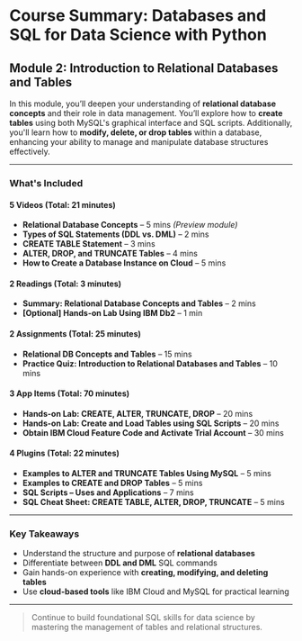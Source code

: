 # Course Summary: Databases and SQL for Data Science with Python

## Module 2: Introduction to Relational Databases and Tables

In this module, you’ll deepen your understanding of **relational database concepts** and their role in data management. You’ll explore how to **create tables** using both MySQL's graphical interface and SQL scripts. Additionally, you'll learn how to **modify, delete, or drop tables** within a database, enhancing your ability to manage and manipulate database structures effectively.

---

### What's Included

#### 5 Videos (Total: 21 minutes)

- **Relational Database Concepts** – 5 mins _(Preview module)_
- **Types of SQL Statements (DDL vs. DML)** – 2 mins
- **CREATE TABLE Statement** – 3 mins
- **ALTER, DROP, and TRUNCATE Tables** – 4 mins
- **How to Create a Database Instance on Cloud** – 5 mins

#### 2 Readings (Total: 3 minutes)

- **Summary: Relational Database Concepts and Tables** – 2 mins
- **[Optional] Hands-on Lab Using IBM Db2** – 1 min

#### 2 Assignments (Total: 25 minutes)

- **Relational DB Concepts and Tables** – 15 mins
- **Practice Quiz: Introduction to Relational Databases and Tables** – 10 mins

#### 3 App Items (Total: 70 minutes)

- **Hands-on Lab: CREATE, ALTER, TRUNCATE, DROP** – 20 mins
- **Hands-on Lab: Create and Load Tables using SQL Scripts** – 20 mins
- **Obtain IBM Cloud Feature Code and Activate Trial Account** – 30 mins

#### 4 Plugins (Total: 22 minutes)

- **Examples to ALTER and TRUNCATE Tables Using MySQL** – 5 mins
- **Examples to CREATE and DROP Tables** – 5 mins
- **SQL Scripts – Uses and Applications** – 7 mins
- **SQL Cheat Sheet: CREATE TABLE, ALTER, DROP, TRUNCATE** – 5 mins

---

### Key Takeaways

- Understand the structure and purpose of **relational databases**
- Differentiate between **DDL and DML** SQL commands
- Gain hands-on experience with **creating, modifying, and deleting tables**
- Use **cloud-based tools** like IBM Cloud and MySQL for practical learning

---

> Continue to build foundational SQL skills for data science by mastering the management of tables and relational structures.

<!-- Relational Database Concepts -->
<!-- types of SQL statments (DDL vs DML) -->
<!-- ALTER, DROP, TRUNCATE -->
<!-- Hands-on Lab: CREATE, ALTER, TRUNCATE, DROP -->
<!-- Create and Load Tables using SQL Scripts -->
<!-- Relational Database Concepts and Tables -->